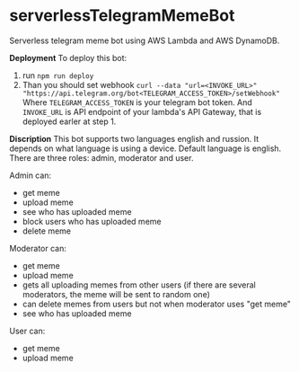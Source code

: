 # serverlessTelegramMemeBot
Serverless telegram meme bot using AWS Lambda and AWS DynamoDB.

**Deployment**
To deploy this bot:
1. run ```npm run deploy```
2. Than you should set webhook ```curl --data "url=<INVOKE_URL>" "https://api.telegram.org/bot<TELEGRAM_ACCESS_TOKEN>/setWebhook"```
Where ```TELEGRAM_ACCESS_TOKEN``` is your telegram bot token.
And ```INVOKE_URL``` is API endpoint of your lambda's API Gateway, that is deployed earler at step 1.

**Discription**
This bot supports two languages english and russion. It depends on what language is using a device. Default language is english.
There are three roles: admin, moderator and user.

Admin can:
* get meme
* upload meme
* see who has uploaded meme
* block users who has uploaded meme
* delete meme

Moderator can:
* get meme
* upload meme
* gets all uploading memes from other users (if there are several moderators, the meme will be sent to random one)
* can delete memes from users but not when moderator uses "get meme"
* see who has uploaded meme

User can:
* get meme
* upload meme
